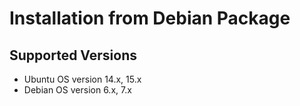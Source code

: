 # Installation from Debian Package

## Supported Versions

* Ubuntu OS version 14.x, 15.x
* Debian OS version 6.x, 7.x
